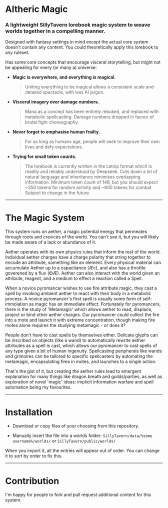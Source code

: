 # AItheric Magic
### A lightweight SillyTavern lorebook magic system to weave worlds together in a compelling manner.

Designed with fantasy settings in mind except the actual core system doesn't contain any content. You could theoretically apply this lorebook to any ruleset. 

Has some core concepts that encourage visceral storytelling, but might not be appealing for every (or many a) universe:

- **Magic is everywhere, and everything is magical.**
  > Uniting everything to be magical allows a consistent scale and detailed spectacle, with less AI jargon.

- **Visceral imagery over damage numbers.**
  > Mana as a concept has been entirely rebuked, and replaced with metabolic spellcasting. Damage numbers dropped in favour of brutal fight choreography. 

- **Never forget to emphasise human frailty.**
  > For as long as humans age, people will seek to improve their own lives and defy expectations. 

- **Trying for small token counts.**
  > The lorebook is currently written in the catnip format which is readily and reliably understood by Deepseek. Cuts down a lot of natural language and inheritance minimises overlapping information. Minimum token count of 148, but you should expect ~350 tokens for random activity and ~600 tokens for combat. Subject to change in the future.

---

# The Magic System

This system runs on aether, a magic potential energy that permeates through roots and crevices of the world. You can't see it, but you will likely be made aware of a lack or abundance of it.

Aether operates with its own physics rules that inform the rest of the world. Individual aether charges have a charge polarity that string together to encode an attribute, something like an element. Every physical material can accumulate Aether up to a capacitance (Æc), and also has a throttle goverened by a flux (ΦÆ). Aether can also interact with the world given an attribute, reagent, and a medium to effect a reaction called a Spell.

When a novice pyromancer wishes to use fire attribute magic, they cast a spell by invoking ambient aether to react with their body in a metabolic process. A novice pyromancer's first spell is usually some form of self-immolation as magic has an immediate effect. Fortunately for pyromancers, there is the study of 'Metamagic' which allows aether to read, displace, project or bind other aether charges. Our pyromancer could collect the fire into a mote and launch it with extreme concentration, though making fire motes alone requires the studying metamagic - or does it?

People don't have to cast spells by themselves either. Delicate glyphs can be inscribed on objects (like a wand) to automatically rewrite aether attributes as a spell is cast, which allows our pyromancer to cast spells of any type given a bit of human ingenuity. Spellcasting peripherals like wands and grimoires can be tailored to specific spellcasters by automating the metamagic, encapsulating fires in motes, and launches to a single action.

That's the gist of it, but creating the aether rules lead to emergent explanation for many things like dragon breath and guilds/parties, as well as exploration of novel 'magic' ideas: implicit information warfare and spell automation being my favourites.

---

# Installation

- Download or copy files of your choosing from this repository.

- Manually insert the file into a worlds folder: `SillyTavern/data/%some username%/worlds/` or `SillyTavern/public/worlds/`

When you import it, all the entries will appear out of order. You can change it to sort by order to fix this.

---

# Contribution

I'm happy for people to fork and pull request additional content for this system.
